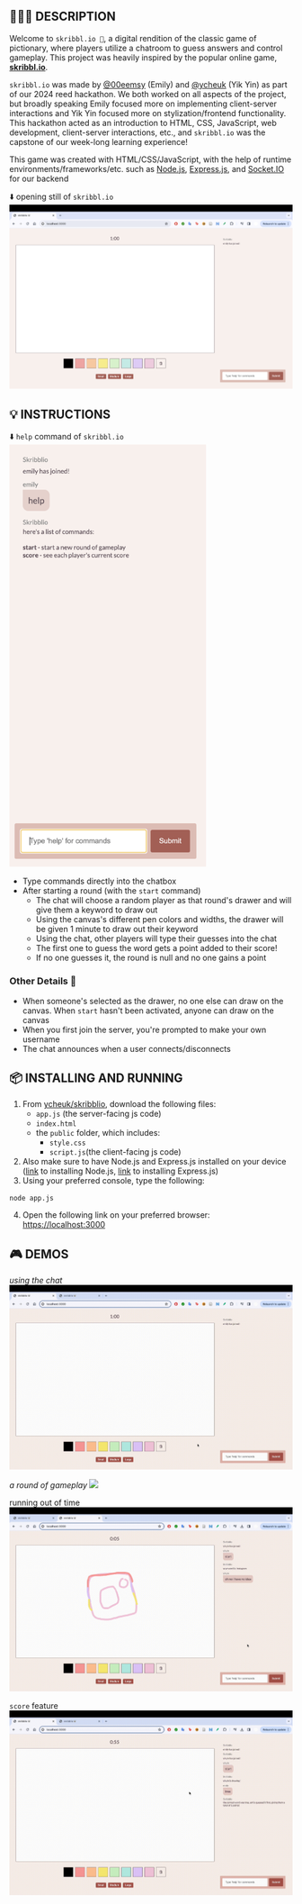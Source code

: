 ## 👩🏻‍💻 DESCRIPTION
Welcome to `skribbl.io 🎨`, a digital rendition of the classic game of pictionary, where players utilize a chatroom to guess answers and control gameplay. This project was heavily inspired by the popular online game, [**skribbl.io**](https://skribbl.io/).

`skribbl.io` was made by [@00eemsy](https://github.com/00eemsy) (Emily) and [@ycheuk](https://github.com/ycheuk) (Yik Yin) as part of our 2024 reed hackathon. We both worked on all aspects of the project, but broadly speaking Emily focused more on implementing client-server interactions and Yik Yin focused more on stylization/frontend functionality. This hackathon acted as an introduction to HTML, CSS, JavaScript, web development, client-server interactions, etc., and `skribbl.io` was the capstone of our week-long learning experience!

This game was created with HTML/CSS/JavaScript, with the help of runtime environments/frameworks/etc. such as [Node.js](https://nodejs.org/en), [Express.js](https://expressjs.com/), and [Socket.IO](https://socket.io/) for our backend

⬇️ opening still of `skribbl.io`
![](./visuals/opening.png)

## 💡 INSTRUCTIONS 
⬇️ `help` command of `skribbl.io`
<br>
<img src="./visuals/help.png" height=750>
* Type commands directly into the chatbox
* After starting a round (with the `start` command)
  * The chat will choose a random player as that round's drawer and will give them a keyword to draw out
  * Using the canvas's different pen colors and widths, the drawer will be given 1 minute to draw out their keyword
  * Using the chat, other players will type their guesses into the chat
  * The first one to guess the word gets a point added to their score!
  * If no one guesses it, the round is null and no one gains a point
 
### Other Details 🌟
* When someone's selected as the drawer, no one else can draw on the canvas. When `start` hasn't been activated, anyone can draw on the canvas
* When you first join the server, you're prompted to make your own username
* The chat announces when a user connects/disconnects
 
##  📦 INSTALLING AND RUNNING 
1. From [ycheuk/skribblio](https://github.com/ycheuk/skribblio), download the following files:
    * `app.js` (the server-facing js code)
    * `index.html`
    * the `public` folder, which includes:
        * `style.css`
        * `script.js`(the client-facing js code)
2. Also make sure to have Node.js and Express.js installed on your device ([link](https://nodejs.org/en/download/current) to installing Node.js, [link](https://expressjs.com/en/starter/installing.html) to installing Express.js)
3. Using your preferred console, type the following:
```
node app.js
```
4. Open the following link on your preferred browser: [https://localhost:3000](https://localhost:3000)

## 🎮 DEMOS 
_using the chat_
![](./visuals/chat.gif)

_a round of gameplay_
![](./visuals/round.gif)

running out of time
![](./visuals/oops.gif)

`score` feature
![](./visuals/score.gif)
  

